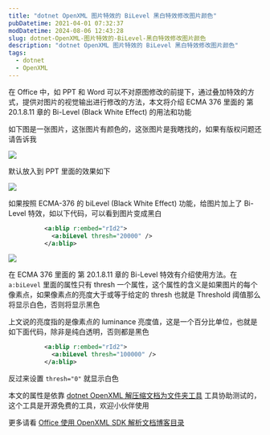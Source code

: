 ```yaml
---
title: "dotnet OpenXML 图片特效的 BiLevel 黑白特效修改图片颜色"
pubDatetime: 2021-04-01 07:32:37
modDatetime: 2024-08-06 12:43:28
slug: dotnet-OpenXML-图片特效的-BiLevel-黑白特效修改图片颜色
description: "dotnet OpenXML 图片特效的 BiLevel 黑白特效修改图片颜色"
tags:
  - dotnet
  - OpenXML
---
```





在 Office 中，如 PPT 和 Word 可以不对原图修改的前提下，通过叠加特效的方式，提供对图片的视觉输出进行修改的方法，本文将介绍 ECMA 376 里面的 第 20.1.8.11 章的 Bi-Level (Black White Effect) 的用法和功能

<!--more-->


<!-- CreateTime:2021/4/1 15:32:37 -->

<!-- 发布 -->

如下图是一张图片，这张图片有颜色的，这张图片是我瞎找的，如果有版权问题还请告诉我

<!-- ![](images/img-dotnet OpenXML 图片的 Color Change Effect 特效修改图片颜色0.png) -->

![](images/img-lindexi%2F2021411457348467.jpg)

默认放入到 PPT 里面的效果如下

<!-- ![](images/img-dotnet OpenXML 图片的 Color Change Effect 特效修改图片颜色1.png) -->

![](images/img-lindexi%2F2021411458198277.jpg)

如果按照 ECMA-376 的 biLevel (Black White Effect) 功能，给图片加上了 Bi-Level 特效，如以下代码，可以看到图片变成黑白

```xml
          <a:blip r:embed="rId2">
            <a:biLevel thresh="20000" />
          </a:blip>
```

<!-- ![](images/img-dotnet OpenXML 图片特效的 BiLevel 黑白特效修改图片颜色0.png) -->

![](images/img-lindexi%2F2021411532473478.jpg)

在 ECMA 376 里面的 第 20.1.8.11 章的 Bi-Level 特效有介绍使用方法。在 `a:biLevel` 里面的属性只有 thresh 一个属性，这个属性的含义是如果图片的每个像素点，如果像素点的亮度大于或等于给定的 thresh 也就是 Threshold 阈值那么将显示白色，否则将显示黑色

上文说的亮度指的是像素点的 luminance 亮度值，这是一个百分比单位，也就是如下面代码，除非是纯白透明，否则都是黑色

```xml
          <a:blip r:embed="rId2">
            <a:biLevel thresh="100000" />
          </a:blip>
```

反过来设置 `thresh="0"` 就显示白色

本文的属性是依靠 [dotnet OpenXML 解压缩文档为文件夹工具](https://blog.lindexi.com/post/dotnet-OpenXML-%E8%A7%A3%E5%8E%8B%E7%BC%A9%E6%96%87%E6%A1%A3%E4%B8%BA%E6%96%87%E4%BB%B6%E5%A4%B9%E5%B7%A5%E5%85%B7.html ) 工具协助测试的，这个工具是开源免费的工具，欢迎小伙伴使用

更多请看 [Office 使用 OpenXML SDK 解析文档博客目录](https://blog.lindexi.com/post/Office-%E4%BD%BF%E7%94%A8-OpenXML-SDK-%E8%A7%A3%E6%9E%90%E6%96%87%E6%A1%A3%E5%8D%9A%E5%AE%A2%E7%9B%AE%E5%BD%95.html )

